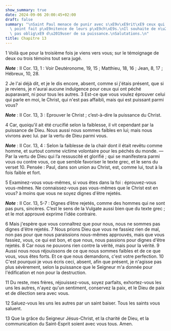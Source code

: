```yaml
---
show_summary: true
date: 2024-09-06 20:00:45+02:00
draft: false
summary: "\nSaint Paul menace de punir avec s\xE9v\xE9rit\xE9 ceux qui n\u2019auront\
  \ point fait p\xE9nitence de leurs p\xE9ch\xE9s.\nIl souhaite de n\u2019\xEAtre\
  \ pas oblig\xE9 d\u2019user de sa puissance.\nSalutations.\n"
title: Chapitre 13
---
```





1 Voilà que pour la troisième fois je viens vers vous; sur le témoignage de deux ou trois témoins tout sera jugé.

***Note*** :  II Cor. 13, 1 : Voir Deutéronome, 19, 15 ; Matthieu, 18, 16 ; Jean, 8, 17 ; Hébreux, 10, 28.

2 Je l'ai déjà dit, et je le dis encore, absent, comme si j'étais présent, que si je reviens, je n'aurai aucune indulgence pour ceux qui ont péché auparavant, ni pour tous les autres. 3 Est-ce que vous voulez éprouver celui qui parle en moi, le Christ, qui n'est pas affaibli, mais qui est puissant parmi vous?

***Note*** :  II Cor. 13, 3 : Eprouver le Christ ; c’est-à-dire la puissance du Christ.

4 Car, quoiqu'il ait été crucifié selon la faiblesse, il vit cependant par la puissance de Dieu. Nous aussi nous sommes faibles en lui; mais nous vivrons avec lui. par la vertu de Dieu parmi vous.

***Note*** :  II Cor. 13, 4 : Selon la faiblesse de la chair dont il était revêtu comme homme, et surtout comme victime volontaire pour les péchés du monde. ― Par la vertu de Dieu qui l’a ressuscité et glorifié ; qui se manifestera parmi vous ou contre vous, ce que semble favoriser le texte grec, et le sens du verset 10. Pensée : Paul, dans son union au Christ, est, comme lui, tout à la fois faible et fort.

5 Examinez-vous vous-mêmes, si vous êtes dans la foi : éprouvez-vous vous-mêmes. Ne connaissez-vous pas vous-mêmes que le Christ est en vous? à moins que vous ne soyez dignes d'être rejetés.

***Note*** :  II Cor. 13, 5-7 : Dignes d’être rejetés, comme des hommes qui ne sont pas purs, sincères. C’est le sens de la Vulgate aussi bien que du texte grec ; et le mot approuvé exprime l’idée contraire.

6 Mais j'espère que vous connaîtrez que pour nous, nous ne sommes pas dignes d'être rejetés. 7 Nous prions Dieu que vous ne fassiez rien de mal, non pas pour que nous paraissions nous-mêmes approuvés, mais que vous fassiez, vous, ce qui est bon, et que nous, nous passions pour dignes d'être rejetés. 8 Car nous ne pouvons rien contre la vérité, mais pour la vérité. 9 Aussi nous nous réjouissons de ce que nous sommes faibles et de ce que vous, vous êtes forts. Et ce que nous demandons, c'est votre perfection. 10 C'est pourquoi je vous écris ceci, absent, afin que présent, je n'agisse pas plus sévèrement, selon la puissance que le Seigneur m'a donnée pour l'édification et non pour la destruction.


11 Du reste, mes frères, réjouissez-vous, soyez parfaits, exhortez-vous les uns les autres, n'ayez qu'un sentiment, conservez la paix, et le Dieu de paix et de dilection sera avec vous.


12 Saluez-vous les uns les autres par un saint baiser. Tous les saints vous saluent.


13 Que la grâce du Seigneur Jésus-Christ, et la charité de Dieu, et la communication du Saint-Esprit soient avec vous tous. Amen.
